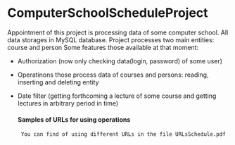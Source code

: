 # ComputerSchoolScheduleProject
Appointment of this project is processing data of some computer school.
All data storages in MySQL database.
Project processes two main entities: course and person
Some features those available at that moment:
* Authorization (now only checking data(login, password) of some user)
- Operatinons those process data of courses and persons: 
  reading, inserting and deleting entity
- Date filter (getting forthcoming a lecture of some course and
               getting lectures in arbitrary period in time)
               
  #### Samples of URLs for using operations
       You can find of using different URLs in the file URLsSchedule.pdf
